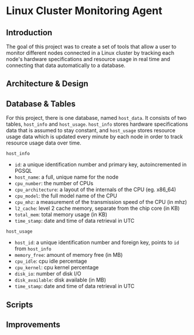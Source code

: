 # Linux Cluster Monitoring Agent

## Introduction

The goal of this project was to create a set of tools that allow a user to monitor different nodes connected in a Linux cluster by tracking each node's hardware specifications and resource usage in real time and connecting that data automatically to a database.
   
## Architecture & Design

## Database & Tables

For this project, there is one database, named `host_data`. It consists of two tables, `host_info` and `host_usage`. `host_info` stores hardware specifications data that is assumed to stay constant, and `host_usage` stores resource usage data which is updated every minute by each node in order to track resource usage data over time.  

`host_info`
- `id`: a unique identification number and primary key, autoincremented in PGSQL
- `host_name`: a full, unique name for the node 
- `cpu_number`: the number of CPUs
- `cpu_architecture`: a layout of the internals of the CPU (eg. x86_64)
- `cpu_model`: the full model name of the CPU
- `cpu_mhz`: a measurement of the transmission speed of the CPU (in mhz)
- `l2_cache`: level 2 cache memory, separate from the chip core (in KB)
- `total_mem`: total memory usage (in KB)
- `time_stamp`: date and time of data retrieval in UTC

`host_usage`
- `host_id`: a unique identification number and foreign key, points to `id` from `host_info`
- `memory_free`: amount of memory free (in MB)
- `cpu_idle`: cpu idle percentage
- `cpu_kernel`: cpu kernel percentage
- `disk_io`: number of disk I/O
- `disk_available`: disk available (in MB)
- `time_stamp`: date and time of data retrieval in UTC

## Scripts

## Improvements
